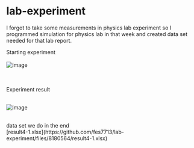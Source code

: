 # lab-experiment

I forgot to take some measurements in physics lab experiment so I programmed simulation for physics lab in that week and created data set needed for that lab report.

Starting experiment
<br>
<br>
![image](https://user-images.githubusercontent.com/71058334/156638407-79156384-83e3-41d3-a72c-494125fe117b.png)


<br>
<br>
Experiment result
<br>
<br>

![image](https://user-images.githubusercontent.com/71058334/156638572-3144edc6-e811-4e62-bde6-47faae2d2dff.png)


<br>
data set we do in the end
<br>
[result4-1.xlsx](https://github.com/fes7713/lab-experiment/files/8180564/result4-1.xlsx)
